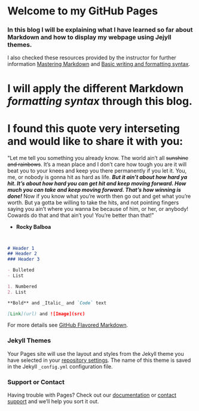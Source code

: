 # Welcome to my GitHub Pages

### In this blog I will be explaining what I have learned so far about Markdown and how to display my webpage using Jejyll themes.

I also checked these resources provided by the instructor for further information [Mastering Markdown](https://guides.github.com/features/mastering-markdown/) and [Basic writing and formatting syntax](https://docs.github.com/en/github/writing-on-github/basic-writing-and-formatting-syntax).

# I will apply the different **Markdown _formatting syntax_** through this blog.

# I found this quote very interseting and would like to share it with you:
"Let me tell you something you already know. The world ain’t all ~~sunshine and rainbows~~. It’s a mean place and I don’t care how tough you are it will beat you to your knees and keep you there permanently if you let it. You, me, or nobody is gonna hit as hard as life. ***But it ain’t about how hard ya hit. It’s about how hard you can get hit and keep moving forward. How much you can take and keep moving forward. That’s how winning is done!*** Now if you know what you’re worth then go out and get what you’re worth. But ya gotta be willing to take the hits, and not pointing fingers saying you ain’t where you wanna be because of him, or her, or anybody! Cowards do that and that ain’t you! You’re better than that!"
- **Rocky Balboa**
```markdown


# Header 1
## Header 2
### Header 3

- Bulleted
- List

1. Numbered
2. List

**Bold** and _Italic_ and `Code` text

[Link](url) and ![Image](src)
```

For more details see [GitHub Flavored Markdown](https://guides.github.com/features/mastering-markdown/).

### Jekyll Themes

Your Pages site will use the layout and styles from the Jekyll theme you have selected in your [repository settings](https://github.com/fati-ma/reading-notes/settings). The name of this theme is saved in the Jekyll `_config.yml` configuration file.

### Support or Contact

Having trouble with Pages? Check out our [documentation](https://docs.github.com/categories/github-pages-basics/) or [contact support](https://github.com/contact) and we’ll help you sort it out.
